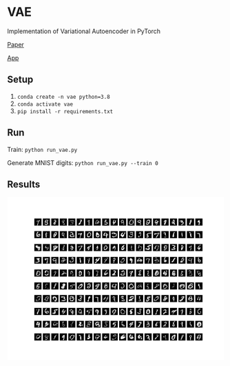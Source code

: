 # VAE
Implementation of Variational Autoencoder in PyTorch

[Paper](https://arxiv.org/pdf/1312.6114.pdf)

[App](https://alexanderamy-vae-st-main-td8m9r.streamlit.app/)

## Setup
1. `conda create -n vae python=3.8`
2. `conda activate vae` 
3. `pip install -r requirements.txt`

## Run
Train: `python run_vae.py`

Generate MNIST digits: `python run_vae.py --train 0`

## Results
![image](outputs/model=vae_z=10_run=0000/model=vae_z=10_run=0000.png)
